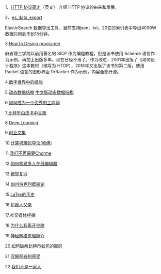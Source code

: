 1、[HTTP 协议简史](https://hpbn.co/brief-history-of-http/)（英文）
介绍 HTTP 协议的由来和发展。

2、[es\_data\_export](https://github.com/760515805/es_data_export)

ElasticSearch 数据导出工具，目前支持json、txt。20亿的索引表中导出4000W数据只用到不到15分钟。


3.[How to Design programer](https://htdp.org/2018-01-06/Book/index.html)

麻省理工学院以前用著名的 SICP 作为编程教程，但是该书使用 Scheme 语言作为示例，再加上出版多年，现在已经不用了。作为改进，2001年出版了《如何设计程序》这本教材（缩写为 HTDP），2018年又出版了该书的第二版，使用 Racket 语言的图形界面 DrRacket 作为示例，内容全部开源。

4.[数字世界中的纸张](https://type.cyhsu.xyz/2018/09/understanding-pdf-the-digitalized-paper/)

5.[动态数据结构](https://www.cs.usfca.edu/~galles/visualization/Algorithms.html)
  [中文版动态数据结构](https://visualgo.net/zh)

6.[如何成为一个优秀的工程师](https://jvns.ca/blog/so-you-want-to-be-a-wizard/)

7.[比特币白皮书中文版](https://github.com/xiaolai/bitcoin-whitepaper-chinese-translation/blob/master/Bitcoin-Whitepaper-EN-CN.md)

8.[Deep Learning](https://livebook.manning.com/#!/book/grokking-deep-learning/)

9.[创业文集](https://pmarchive.com/)

10.[计算机理论导论(哈佛)](https://introtcs.org/public/index.html)

11.[我们不再需要Chorme](https://redalemeden.com/blog/2019/we-need-chrome-no-more)

12.[如何构建多人在线编辑器](https://news.ycombinator.com/item?id=19845776)

13.[微软复兴](https://www.bloomberg.com/news/features/2019-05-02/satya-nadella-remade-microsoft-as-world-s-most-valuable-company)

14.[加州伯克利概率论](http://prob140.org/textbook/chapters/README)

15.[LaTex的历史](https://increment.com/open-source/the-lingua-franca-of-latex/)

16.[机器人父亲](https://mp.weixin.qq.com/s/yVcCRpIrCN-O8eekJYNzmw)

17.[社交媒体挖掘](http://socialdata.site/)

18.[为什么我离开谷歌](https://mtlynch.io/why-i-quit-google/)

19.[神经网络原理简介](https://github.com/gokadin/ai-simplest-network)

20.[如何破解比特币钱包的密码](https://reperiendi.wordpress.com/2020/04/03/how-i-recovered-over-300k-of-bitcoin/)

21.[写解释器的感受](http://journal.stuffwithstuff.com/2020/04/05/crafting-crafting-interpreters/)

22.[我们不是一家人](https://tw.appledaily.com/property/20200223/JWWUCXVVLE5XNSUJE7A7LHBHMM/)
